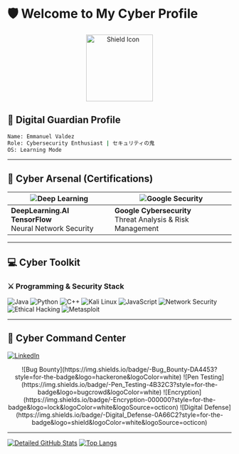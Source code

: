 # 🛡️ Welcome to My Cyber Profile

<p align="center">
  <img src="https://img.icons8.com/nolan/96/shield.png" alt="Shield Icon" width="150">
</p>

## 🔐 Digital Guardian Profile

```bash
Name: Emmanuel Valdez
Role: Cybersecurity Enthusiast | セキュリティの鬼
OS: Learning Mode
```
  
---

## 🎯 Cyber Arsenal (Certifications)

| ![Deep Learning](https://img.shields.io/badge/-AI%20Defense%20Specialist-00ff00?style=flat&logo=tensorflow&logoColor=black) | ![Google Security](https://img.shields.io/badge/-Google%20Cyber%20Ops-00ff00?style=flat&logo=google&logoColor=white) |
|-----------------------------------------------------------------------------------------------------------------------------|----------------------------------------------------------------------------------------------------------------------|
| **DeepLearning.AI TensorFlow**<br>Neural Network Security                                                                   | **Google Cybersecurity**<br>Threat Analysis & Risk Management                                                       |

---

## 💻 Cyber Toolkit

### ⚔️ Programming & Security Stack

![Java](https://img.shields.io/badge/Java-ED8B00?style=for-the-badge&logo=openjdk&logoColor=white)
![Python](https://img.shields.io/badge/Python-FFD43B?style=for-the-badge&logo=python&logoColor=blue)
![C++](https://img.shields.io/badge/C%2B%2B-00599C?style=for-the-badge&logo=c%2B%2B&logoColor=white)
![Kali Linux](https://img.shields.io/badge/Kali_Linux-557C94?style=for-the-badge&logo=kali-linux&logoColor=white)
![JavaScript](https://img.shields.io/badge/JavaScript-F7DF1E?style=for-the-badge&logo=javascript&logoColor=black)
![Network Security](https://img.shields.io/badge/Network_Security-4B32C3?style=for-the-badge&logo=network-attachment-storage&logoColor=white)
![Ethical Hacking](https://img.shields.io/badge/Ethical_Hacking-000000?style=for-the-badge&logo=hatenabookmark&logoColor=white)
![Metasploit](https://img.shields.io/badge/Metasploit-252525?style=for-the-badge&logo=metasploit&logoColor=white)

---

## 🚨 Cyber Command Center

[![LinkedIn](https://img.shields.io/badge/-CONNECT%20ON%20LINKEDIN-0A66C2?style=for-the-badge&logo=linkedin&logoColor=white)](https://www.linkedin.com/in/kevin-emmanuel-valdez-vanderas-50786a292)

<p align="center">
  ![Bug Bounty](https://img.shields.io/badge/-Bug_Bounty-DA4453?style=for-the-badge&logo=hackerone&logoColor=white)  
![Pen Testing](https://img.shields.io/badge/-Pen_Testing-4B32C3?style=for-the-badge&logo=bugcrowd&logoColor=white)  
![Encryption](https://img.shields.io/badge/-Encryption-000000?style=for-the-badge&logo=lock&logoColor=white&logoSource=octicon)  
![Digital Defense](https://img.shields.io/badge/-Digital_Defense-0A66C2?style=for-the-badge&logo=shield&logoColor=white&logoSource=octicon)
</p>

---

[![Detailed GitHub Stats](https://github-readme-stats.vercel.app/api?username=kvnvndrs&show_icons=true&theme=radical&count_private=true&hide=stars,contribs&line_height=24&custom_title=My%20GitHub%20Statistics)](https://github.com/anuraghazra/github-readme-stats)
[![Top Langs](https://github-readme-stats.vercel.app/api/top-langs/?username=kvnvndrs&layout=compact&theme=dark&hide_border=true&bg_color=0D1117)](https://github.com/anuraghazra/github-readme-stats)
